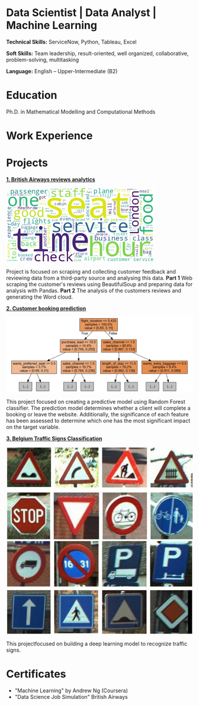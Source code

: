 # Data Scientist | Data Analyst | Machine Learning

**Technical Skills:** ServiceNow, Python, Tableau, Excel

**Soft Skills:** Team leadership, result-oriented, well organized, collaborative, problem-solving, multitasking

**Language:** English – Upper-Intermediate (B2)

# Education
Ph.D. in Mathematical Modelling and Computational Methods

# Work Experience

# Projects
**[1. British Airways reviews analytics](https://github.com/ElenaHrytsai/BA_reviews_analytics)**

![alt text](https://github.com/ElenaHrytsai/BA_reviews_analytics/blob/main/Wordcloud%20(1).png)

Project is focused on scraping and collecting customer feedback and reviewing data from a third-party source and analysing this data.
**Part 1** Web scraping the customer's reviews using BeautifulSoup and preparing data for analysis with Pandas.
**Part 2** The analysis of the customers reviews and generating the Word cloud.

**[2. Customer booking prediction](https://github.com/ElenaHrytsai/Customer-booking-prediction)**

![alt text](https://github.com/ElenaHrytsai/Customer-booking-prediction/blob/main/decision%20tree.jpg)

This project focused on creating a predictive model using Random Forest classifier. The prediction model determines whether a client will complete a booking or leave the website.
Additionally, the significance of each feature has been assessed to determine which one has the most significant impact on the target variable.

**[3. Belgium Traffic Signs Classification](https://github.com/ElenaHrytsai/Belgian-Traffic-Dataset/blob/main/belgiumTSC.ipynb)**

![alt text](https://github.com/ElenaHrytsai/Belgian-Traffic-Dataset/blob/main/Some-example-images-from-the-BelgiumTS-for-Classification-dataset.png)

This projectfocused on building a deep learning model to recognize traffic signs.

# Certificates
- "Machine Learning" by Andrew Ng (Coursera)
- "Data Science Job Simulation" British Airways
